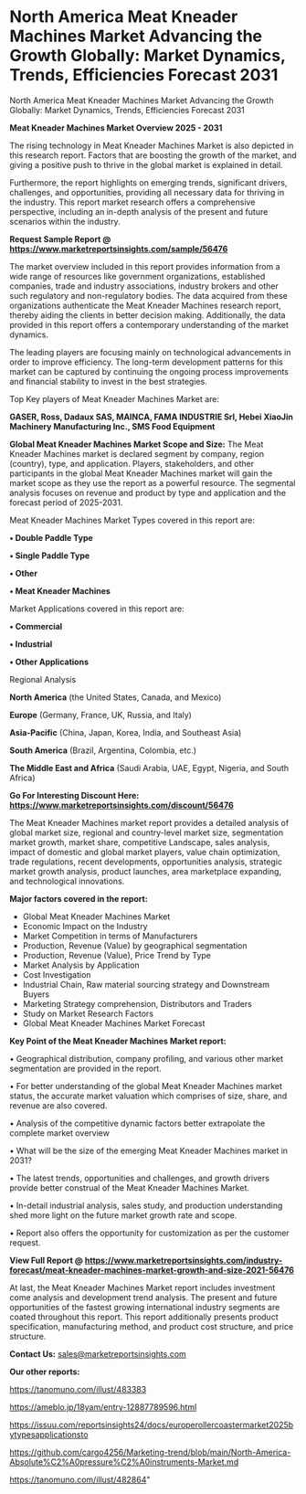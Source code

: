 # North America Meat Kneader Machines Market Advancing the Growth Globally: Market Dynamics, Trends, Efficiencies Forecast 2031
North America Meat Kneader Machines Market Advancing the Growth Globally: Market Dynamics, Trends, Efficiencies Forecast 2031

<Strong> Meat Kneader Machines Market Overview 2025 - 2031</strong>

The rising technology in Meat Kneader Machines Market is also depicted in this research report. Factors that are boosting the growth of the market, and giving a positive push to thrive in the global market is explained in detail.

Furthermore, the report highlights on emerging trends, significant drivers, challenges, and opportunities, providing all necessary data for thriving in the industry. This report market research offers a comprehensive perspective, including an in-depth analysis of the present and future scenarios within the industry.

<strong>Request Sample Report @ <a href=https://www.marketreportsinsights.com/sample/56476>https://www.marketreportsinsights.com/sample/56476</a></strong>

The market overview included in this report provides information from a wide range of resources like government organizations, established companies, trade and industry associations, industry brokers and other such regulatory and non-regulatory bodies. The data acquired from these organizations authenticate the Meat Kneader Machines research report, thereby aiding the clients in better decision making. Additionally, the data provided in this report offers a contemporary understanding of the market dynamics.

The leading players are focusing mainly on technological advancements in order to improve efficiency. The long-term development patterns for this market can be captured by continuing the ongoing process improvements and financial stability to invest in the best strategies.

Top Key players of Meat Kneader Machines Market are:

<strong>GASER, Ross, Dadaux SAS, MAINCA, FAMA INDUSTRIE Srl, Hebei XiaoJin Machinery Manufacturing Inc., SMS Food Equipment</strong>

<strong><b>Global Meat Kneader Machines Market Scope and Size:</b></strong>
The Meat Kneader Machines market is declared segment by company, region (country), type, and application. Players, stakeholders, and other participants in the global Meat Kneader Machines market will gain the market scope as they use the report as a powerful resource. The segmental analysis focuses on revenue and product by type and application and the forecast period of 2025-2031.

Meat Kneader Machines Market Types covered in this report are:

<strong>• Double Paddle Type

• Single Paddle Type

• Other

• Meat Kneader Machines</strong>

Market Applications covered in this report are:

<strong>• Commercial

• Industrial

• Other Applications</strong> 

Regional Analysis

<strong>North America</strong> (the United States, Canada, and Mexico)

<strong>Europe</strong> (Germany, France, UK, Russia, and Italy)

<strong>Asia-Pacific</strong> (China, Japan, Korea, India, and Southeast Asia)

<strong>South America</strong> (Brazil, Argentina, Colombia, etc.)

<strong>The Middle East and Africa</strong> (Saudi Arabia, UAE, Egypt, Nigeria, and South Africa)

<strong>Go For Interesting Discount Here: <a href=https://www.marketreportsinsights.com/discount/56476>https://www.marketreportsinsights.com/discount/56476</a></strong>

The Meat Kneader Machines market report provides a detailed analysis of global market size, regional and country-level market size, segmentation market growth, market share, competitive Landscape, sales analysis, impact of domestic and global market players, value chain optimization, trade regulations, recent developments, opportunities analysis, strategic market growth analysis, product launches, area marketplace expanding, and technological innovations.

<strong><b>Major factors covered in the report:</b></strong>
<ul>
  <li>Global Meat Kneader Machines Market </li>
  <li>Economic Impact on the Industry</li>
  <li>Market Competition in terms of Manufacturers</li>
  <li>Production, Revenue (Value) by geographical segmentation</li>
  <li>Production, Revenue (Value), Price Trend by Type</li>
  <li>Market Analysis by Application</li>
  <li>Cost Investigation</li>
  <li>Industrial Chain, Raw material sourcing strategy and Downstream Buyers</li>
  <li>Marketing Strategy comprehension, Distributors and Traders</li>
  <li>Study on Market Research Factors</li>
  <li>Global Meat Kneader Machines Market Forecast</li>
</ul>

<strong><b>Key Point of the Meat Kneader Machines Market report:</b></strong>

• Geographical distribution, company profiling, and various other market segmentation are provided in the report.

• For better understanding of the global Meat Kneader Machines market status, the accurate market valuation which comprises of size, share, and revenue are also covered.

• Analysis of the competitive dynamic factors better extrapolate the complete market overview

• What will be the size of the emerging Meat Kneader Machines market in 2031?

• The latest trends, opportunities and challenges, and growth drivers provide better construal of the Meat Kneader Machines Market.

• In-detail industrial analysis, sales study, and production understanding shed more light on the future market growth rate and scope.

• Report also offers the opportunity for customization as per the customer request.

<strong><b>View Full Report @ <a href=https://www.marketreportsinsights.com/industry-forecast/meat-kneader-machines-market-growth-and-size-2021-56476>https://www.marketreportsinsights.com/industry-forecast/meat-kneader-machines-market-growth-and-size-2021-56476</a></b></strong>


At last, the Meat Kneader Machines Market report includes investment come analysis and development trend analysis. The present and future opportunities of the fastest growing international industry segments are coated throughout this report. This report additionally presents product specification, manufacturing method, and product cost structure, and price structure.

<strong>Contact Us:</strong>
sales@marketreportsinsights.com

<strong>Our other reports:</strong>

<a href=https://tanomuno.com/illust/483383>https://tanomuno.com/illust/483383</a>

<a href=https://ameblo.jp/18yam/entry-12887789596.html>https://ameblo.jp/18yam/entry-12887789596.html</a>

<a href=https://issuu.com/reportsinsights24/docs/europerollercoastermarket2025bytypesapplicationsto>https://issuu.com/reportsinsights24/docs/europerollercoastermarket2025bytypesapplicationsto</a>

<a href=https://github.com/cargo4256/Marketing-trend/blob/main/North-America-Absolute%C2%A0pressure%C2%A0instruments-Market.md>https://github.com/cargo4256/Marketing-trend/blob/main/North-America-Absolute%C2%A0pressure%C2%A0instruments-Market.md</a>

<a href=https://tanomuno.com/illust/482864>https://tanomuno.com/illust/482864</a>"
